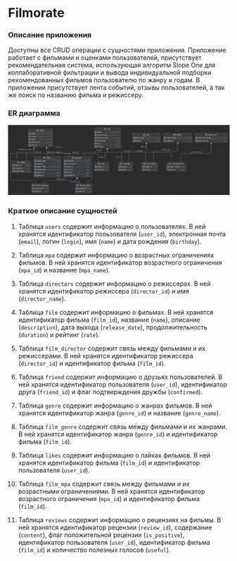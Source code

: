 # Filmorate
### Описание приложения
Доступны все CRUD операции с сущностями приложения. Приложение работает с фильмами и оценками пользователей, присутствует рекомендательная система, использующая 
алгоритм Slope One для коллаборативной фильтрации и вывода индивидуальной подборки рекомендованных фильмов 
пользователю по жанру и годам. В приложении присутствует лента событий, отзывы пользователей, а так же поиск 
по названию фильма и режиссеру.

### ER диаграмма
![image](src/main/resources/ER-diagram.png)

### Краткое описание сущностей
1. Таблица `users` содержит информацию о пользователях. В ней хранятся идентификатор пользователя (`user_id`),
   электронная почта (`email`), логин (`login`), имя (`name`) и дата рождения (`birthday`).

2. Таблица `mpa` содержит информацию о возрастных ограничениях фильмов. В ней хранятся идентификатор возрастного
   ограничения (`mpa_id`) и название (`mpa_name`).

3. Таблица `directors` содержит информацию о режиссерах. В ней хранятся идентификатор режиссера (`director_id`)
   и имя (`director_name`).

4. Таблица `film` содержит информацию о фильмах. В ней хранятся идентификатор фильма (`film_id`), название (`name`),
   описание (`description`), дата выхода (`release_date`), продолжительность (`duration`) и рейтинг (`rate`).

5. Таблица `film_director` содержит связь между фильмами и их режиссерами. В ней хранятся
   идентификатор режиссера (`director_id`) и идентификатор фильма (`film_id`).

6. Таблица `friend` содержит информацию о друзьях пользователей. В ней хранятся идентификатор пользователя (`user_id`),
   идентификатор друга (`friend_id`) и флаг подтверждения дружбы (`confirmed`).

7. Таблица `genre` содержит информацию о жанрах фильмов. В ней хранятся идентификатор жанра (`genre_id`)
   и название (`genre_name`).

8. Таблица `film_genre` содержит связь между фильмами и их жанрами. В ней хранятся идентификатор жанра (`genre_id`)
   и идентификатор фильма (`film_id`).

9. Таблица `likes` содержит информацию о лайках фильмов. В ней хранятся идентификатор фильма (`film_id`)
   и идентификатор пользователя (`user_id`).

10. Таблица `film_mpa` содержит связь между фильмами и их возрастными ограничениями. В ней хранятся идентификатор
    возрастного ограничения (`mpa_id`) и идентификатор фильма (`film_id`).

11. Таблица `reviews` содержит информацию о рецензиях на фильмы. В ней хранятся идентификатор рецензии (`review_id`),
    содержание (`content`), флаг положительной рецензии (`is_positive`), идентификатор пользователя (`user_id`),
    идентификатор фильма (`film_id`) и количество полезных голосов (`useful`).